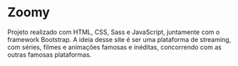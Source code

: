 # Zoomy
 Projeto realizado com HTML, CSS, Sass e JavaScript, juntamente com o framework Bootstrap. A ideia desse site é ser uma plataforma de streaming, com séries, filmes e animações famosas e inéditas, concorrendo com as outras famosas plataformas.
